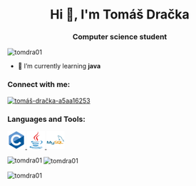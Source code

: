 <h1 align="center">Hi 👋, I'm Tomáš Dračka</h1>
<h3 align="center">Computer science student</h3>

<p align="left"> <img src="https://komarev.com/ghpvc/?username=tomdra01&label=Profile%20views&color=0e75b6&style=flat" alt="tomdra01" /> </p>

- 🌱 I’m currently learning **java**

<h3 align="left">Connect with me:</h3>
<p align="left">
<a href="https://linkedin.com/in/tomáš-dračka-a5aa16253" target="blank"><img align="center" src="https://raw.githubusercontent.com/rahuldkjain/github-profile-readme-generator/master/src/images/icons/Social/linked-in-alt.svg" alt="tomáš-dračka-a5aa16253" height="30" width="40" /></a>
</p>

<h3 align="left">Languages and Tools:</h3>
<p align="left"> <a href="https://www.cprogramming.com/" target="_blank" rel="noreferrer"> <img src="https://raw.githubusercontent.com/devicons/devicon/master/icons/c/c-original.svg" alt="c" width="40" height="40"/> </a> <a href="https://www.java.com" target="_blank" rel="noreferrer"> <img src="https://raw.githubusercontent.com/devicons/devicon/master/icons/java/java-original.svg" alt="java" width="40" height="40"/> </a> <a href="https://www.mysql.com/" target="_blank" rel="noreferrer"> <img src="https://raw.githubusercontent.com/devicons/devicon/master/icons/mysql/mysql-original-wordmark.svg" alt="mysql" width="40" height="40"/> </a> </p>

<p><img align="left" src="https://github-readme-stats.vercel.app/api/top-langs?username=tomdra01&show_icons=true&locale=en&layout=compact" alt="tomdra01" /></p>

<p>&nbsp;<img align="center" src="https://github-readme-stats.vercel.app/api?username=tomdra01&show_icons=true&locale=en" alt="tomdra01" /></p>

<p><img align="center" src="https://github-readme-streak-stats.herokuapp.com/?user=tomdra01&" alt="tomdra01" /></p>

